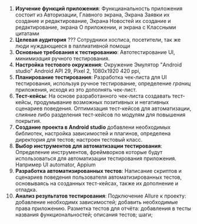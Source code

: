 1. **Изучение функций приложения**: Функцианальность приложения состоит из Авторизации, Главного экрана, Экрана Заявки их создание и редактирование, Экрана Новостей их создание и редактирование, экрана О приложении, и экрана с Классными цитатами
2. **Целевая аудитория** ??? Сотрудники хосписа, посетители, так же люди нуждающиеся в паллиативной помощи
3. **Основные требования к тестированию**:  Автотестирование UI, _минимизация_ ручного тестирования.
4.  **Настройка тестового окружения**: Окружение Эмулятор "Android studio" Android API 29, Pixel 2, 1080x1920 420 ppi, 
5. **Планирование тестирования**: Разработка чек-листа для UI тестирования, используя ручное тестирование, определение _границ_ приложения, исходя из это дополнять чек-лист.
6. **Тест-кейсы**: На основе разработанного чек-листа создавать тест-кейсы, продумывание возможных позитивных и негативных сценариев поведения. Оптимизация тест-кейсов для автоматизации, слияние либо разделения тест-кейсов по модулям для повышения покрытия.
7. **Создание проекта в Android studio** добавлени необходимых библиотек, настройка зависимостей и плагинов, определена директория для тестов; настроен тестовый класс.
8. **Выбор инструментов для автоматизации тестирования**: Определение инструментов, фреймворков которые будут использоваться для автоматизации тестирования приложения. Например UI automator, Appium
9. **Разработка автоматизированных тестов**: Написание скриптов и сценариев поведения пользователя автоматизированных тестов, основываясь на созданных тест-кейсах, также их дополнение и отладка. 
10. **Анализ результатов тестирования**: Подключение Allure к проекту: добавление необходимх зависимостей; добавить необходимые права приложению. Разметка тестов для отчёта: добавления в тесты названия функциональностей; описания тестов; шаги;